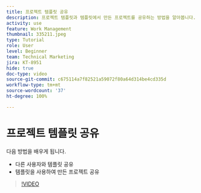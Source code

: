 ```yaml
---
title: 프로젝트 템플릿 공유
description: 프로젝트 템플릿과 템플릿에서 만든 프로젝트를 공유하는 방법을 알아봅니다.
activity: use
feature: Work Management
thumbnail: 335211.jpeg
type: Tutorial
role: User
level: Beginner
team: Technical Marketing
jira: KT-8951
hide: true
doc-type: video
source-git-commit: c675114a7f82521a59072f80a64d314be4cd335d
workflow-type: tm+mt
source-wordcount: '37'
ht-degree: 100%

---
```


# 프로젝트 템플릿 공유

다음 방법을 배우게 됩니다.

* 다른 사용자와 템플릿 공유
* 템플릿을 사용하여 만든 프로젝트 공유

>[!VIDEO](https://video.tv.adobe.com/v/335211/?quality=12&learn=on)

